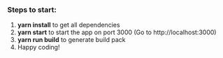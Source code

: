 ### Steps to start:
1. **yarn install** to get all dependencies
2. **yarn start** to start the app on port 3000 (Go to http://localhost:3000)
3. **yarn run build** to generate build pack
4. Happy coding!
